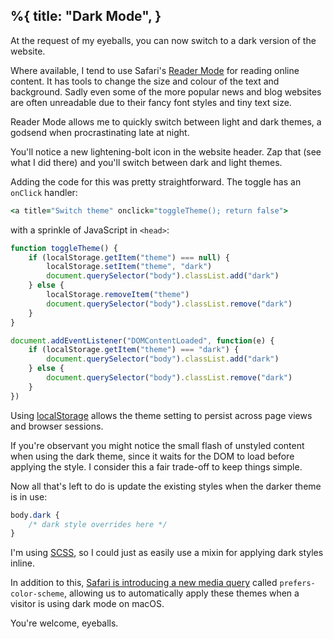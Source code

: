 %{
  title: "Dark Mode",
}
---

At the request of my eyeballs, you can now switch to a dark version of the website.

Where available, I tend to use Safari's [Reader Mode](https://www.nytimes.com/2018/07/03/technology/personaltech/safari-reader-mode.html) for reading online content. It has tools to change the
size and colour of the text and background. Sadly even some of the more popular news and
blog websites are often unreadable due to their fancy font styles
and tiny text size.

Reader Mode allows me to quickly switch between light and dark themes, a godsend when
procrastinating late at night.

You'll notice a new lightening-bolt icon in the website header. Zap that (see what I did
there) and you'll switch between dark and light themes.

Adding the code for this was pretty straightforward. The toggle has an `onClick` handler:

```ruby
<a title="Switch theme" onclick="toggleTheme(); return false">
```

with a sprinkle of JavaScript in `<head>`:

```javascript
function toggleTheme() {
    if (localStorage.getItem("theme") === null) {
        localStorage.setItem("theme", "dark")
        document.querySelector("body").classList.add("dark")
    } else {
        localStorage.removeItem("theme")
        document.querySelector("body").classList.remove("dark")
    }
}

document.addEventListener("DOMContentLoaded", function(e) {
    if (localStorage.getItem("theme") === "dark") {
        document.querySelector("body").classList.add("dark")
    } else {
        document.querySelector("body").classList.remove("dark")
    }
})
```

Using [localStorage](https://developer.mozilla.org/en-US/docs/Web/API/Window/localStorage) allows
the theme setting to persist across page views and browser sessions.

If you're observant you might notice the small flash of unstyled content when using
the dark theme, since it waits for the DOM to load before applying the style.
I consider this a fair trade-off to keep things simple.

Now all that's left to do is update the existing styles when the darker theme is
in use:

```css
body.dark {
    /* dark style overrides here */
}
```

I'm using [SCSS](https://sass-lang.com/documentation/syntax), so I could just as
easily use a mixin for applying dark styles inline.

In addition to this, [Safari is introducing a new media query](https://css-tricks.com/dark-modes-with-css/)
called `prefers-color-scheme`, allowing us to automatically apply these themes
when a visitor is using dark mode on macOS.

You're welcome, eyeballs.
